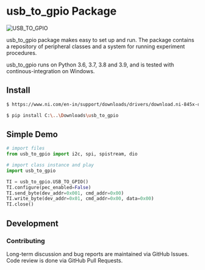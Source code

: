 # usb_to_gpio Package

![USB_TO_GPIO](https://github.com/sabari-saravanan-m/usb_to_gpio)

usb_to_gpio package makes easy to set up and run. The package contains a repository of peripheral classes and a system for running experiment procedures.

usb_to_gpio runs on Python 3.6, 3.7, 3.8 and 3.9, and is tested with continous-integration on Windows.


## Install

```bash
$ https://www.ni.com/en-in/support/downloads/drivers/download.ni-845x-driver-software.html#346270

$ pip install C:\..\Downloads\usb_to_gpio
```

## Simple Demo

```python
# import files
from usb_to_gpio import i2c, spi, spistream, dio

# import class instance and play
import usb_to_gpio                                                              # Importing USB_TO_GPIO file

TI = usb_to_gpio.USB_TO_GPIO()                                                  # Initialize & opens an instrument reference
TI.configure(pec_enabled=False)                                                 # Selects 100-KHz/400-KHz bus speed & PEC mode
TI.send_byte(dev_addr=0x001, cmd_addr=0x00)                                     # Performs a “Send_Byte”
TI.write_byte(dev_addr=0x01, cmd_addr=0x00, data=0x00)                          # Performs a “Write_Byte”
TI.close()                                                                      # Close the device reference
```

## Development

### Contributing

Long-term discussion and bug reports are maintained via GitHub Issues.
Code review is done via GitHub Pull Requests.
